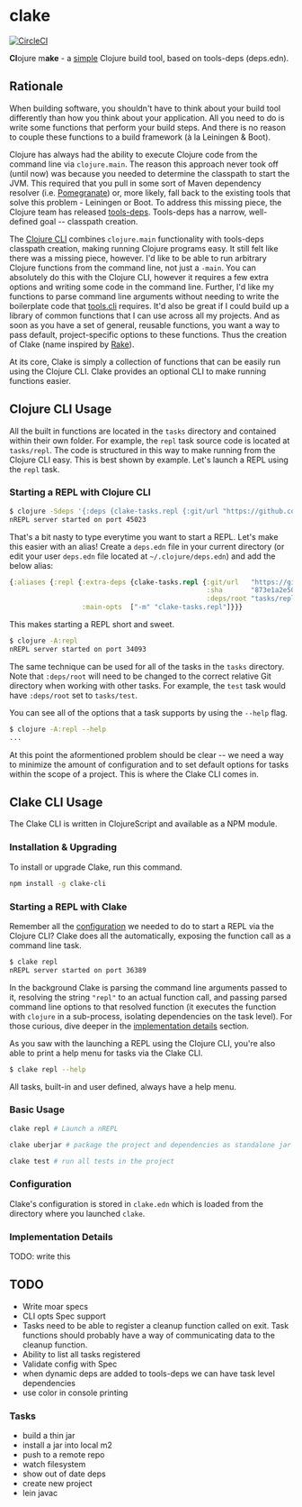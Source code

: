 # clake

[![CircleCI](https://circleci.com/gh/ComputeSoftware/clake.svg?style=svg)](https://circleci.com/gh/ComputeSoftware/clake)

**Cl**ojure m**ake** - a [simple](https://www.youtube.com/watch?v=F0Lv53lop2g) Clojure build tool, based on tools-deps (deps.edn).

## Rationale

When building software, you shouldn't have to think about your build tool differently than how you think about your application. All you need to do is write some functions that perform your build steps. And there is no reason to couple these functions to a build framework (à la Leiningen & Boot). 

Clojure has always had the ability to execute Clojure code from the command line via `clojure.main`. The reason this approach never took off (until now) was because you needed to determine the classpath to start the JVM. This required that you pull in some sort of Maven dependency resolver (i.e. [Pomegranate](https://github.com/cemerick/pomegranate)) or, more likely, fall back to the existing tools that solve this problem - Leiningen or Boot. To address this missing piece, the Clojure team has released [tools-deps](https://github.com/clojure/tools.deps.alpha). Tools-deps has a narrow, well-defined goal -- classpath creation. 

The [Clojure CLI](https://clojure.org/guides/deps_and_cli) combines `clojure.main` functionality with tools-deps classpath creation, making running Clojure programs easy. It still felt like there was a missing piece, however. I'd like to be able to run arbitrary Clojure functions from the command line, not just a `-main`. You can absolutely do this with the Clojure CLI, however it requires a few extra options and writing some code in the command line. Further, I'd like my functions to parse command line arguments without needing to write the boilerplate code that [tools.cli](https://github.com/clojure/tools.cli#example-usage) requires. It'd also be great if I could build up a library of common functions that I can use across all my projects. And as soon as you have a set of general, reusable functions, you want a way to pass default, project-specific options to these functions. Thus the creation of Clake (name inspired by [Rake](https://github.com/ruby/rake)).


At its core, Clake is simply a collection of functions that can be easily run using the Clojure CLI. Clake provides an optional CLI to make running functions easier.

## Clojure CLI Usage

All the built in functions are located in the `tasks` directory and contained within their own folder. For example, the `repl` task source code is located at `tasks/repl`. The code is structured in this way to make running from the Clojure CLI easy. This is best shown by example. Let's launch a REPL using the `repl` task.

### Starting a REPL with Clojure CLI

```bash
$ clojure -Sdeps '{:deps {clake-tasks.repl {:git/url "https://github.com/ComputeSoftware/clake" :sha "873e1a2e50a9dd961a0a251a12aed9e13b538416" :deps/root "tasks/repl"}}}' -m clake-tasks.repl
nREPL server started on port 45023
```

That's a bit nasty to type everytime you want to start a REPL. Let's make this easier with an alias! Create a `deps.edn` file in your current directory (or edit your user `deps.edn` file located at `~/.clojure/deps.edn`) and add the below alias:

```clojure
{:aliases {:repl {:extra-deps {clake-tasks.repl {:git/url   "https://github.com/ComputeSoftware/clake"
                                                 :sha       "873e1a2e50a9dd961a0a251a12aed9e13b538416"
                                                 :deps/root "tasks/repl"}}
                  :main-opts  ["-m" "clake-tasks.repl"]}}}
```

This makes starting a REPL short and sweet.

```bash
$ clojure -A:repl
nREPL server started on port 34093
```

The same technique can be used for all of the tasks in the `tasks` directory. Note that `:deps/root` will need to be changed to the correct relative Git directory when working with other tasks. For example, the `test` task would have `:deps/root` set to `tasks/test`.

You can see all of the options that a task supports by using the `--help` flag. 

```bash
$ clojure -A:repl --help
...
```

At this point the aformentioned problem should be clear -- we need a way to minimize the amount of configuration and to set default options for tasks within the scope of a project. This is where the Clake CLI comes in. 

## Clake CLI Usage

The Clake CLI is written in ClojureScript and available as a NPM module.

### Installation & Upgrading

To install or upgrade Clake, run this command.

```bash
npm install -g clake-cli
```

### Starting a REPL with Clake

Remember all the [configuration](#starting-a-repl-with-clojure-cli) we needed to do to start a REPL via the Clojure CLI? Clake does all the automatically, exposing the function call as a command line task. 

```bash
$ clake repl
nREPL server started on port 36389
```

In the background Clake is parsing the command line arguments passed to it, resolving the string `"repl"` to an actual function call, and passing parsed command line options to that resolved function (it executes the function with  `clojure` in a sub-process, isolating dependencies on the task level). For those curious, dive deeper in the [implementation details](#implementation-details) section.

As you saw with the launching a REPL using the Clojure CLI, you're also able to print a help menu for tasks via the Clake CLI.

```bash
$ clake repl --help
```

All tasks, built-in and user defined, always have a help menu.

### Basic Usage

```bash
clake repl # Launch a nREPL

clake uberjar # package the project and dependencies as standalone jar

clake test # run all tests in the project
```

### Configuration

Clake's configuration is stored in `clake.edn` which is loaded from the directory where you launched `clake`.


### Implementation Details

TODO: write this

## TODO

- Write moar specs
- CLI opts Spec support
- Tasks need to be able to register a cleanup function called on exit. Task functions
should probably have a way of communicating data to the cleanup function.
- Ability to list all tasks registered
- Validate config with Spec
- when dynamic deps are added to tools-deps we can have task level dependencies
- use color in console printing

### Tasks

- build a thin jar
- install a jar into local m2
- push to a remote repo
- watch filesystem
- show out of date deps
- create new project
- lein javac